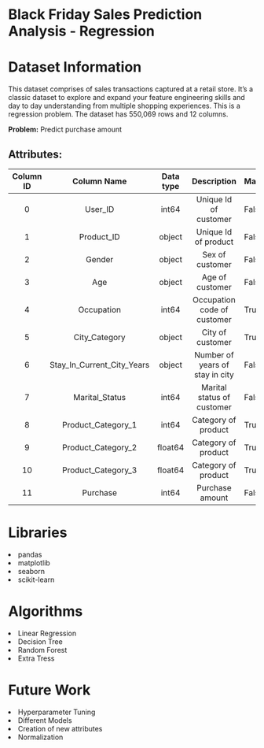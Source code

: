 # Black Friday Sales Prediction Analysis - Regression



# Dataset Information

This dataset comprises of sales transactions captured at a retail store. It’s a classic dataset to explore and expand your feature engineering skills and day to day understanding from multiple shopping experiences. This is a regression problem. The dataset has 550,069 rows and 12 columns.

**Problem:** Predict purchase amount

## Attributes:
| Column ID |         Column Name        | Data type |           Description           | Masked |
|:---------:|:--------------------------:|:---------:|:-------------------------------:|--------|
|     0     |           User_ID          |   int64   |      Unique Id of customer      | False  |
|     1     |         Product_ID         |   object  |       Unique Id of product      | False  |
|     2     |           Gender           |   object  |         Sex of customer         | False  |
|     3     |             Age            |   object  |         Age of customer         | False  |
|     4     |         Occupation         |   int64   |   Occupation code of customer   | True   |
|     5     |        City_Category       |   object  |         City of customer        | True   |
|     6     | Stay_In_Current_City_Years |   object  | Number of years of stay in city | False  |
|     7     |       Marital_Status       |   int64   |    Marital status of customer   | False  |
|     8     |     Product_Category_1     |   int64   |       Category of product       | True   |
|     9     |     Product_Category_2     |  float64  |       Category of product       | True   |
|     10    |     Product_Category_3     |  float64  |       Category of product       | True   |
|     11    |          Purchase          |   int64   |         Purchase amount         | False  |



# Libraries

<li>pandas
<li>matplotlib
<li>seaborn
<li>scikit-learn

# Algorithms

<li>Linear Regression
<li>Decision Tree
<li>Random Forest
<li>Extra Tress
  
# Future Work

<li>Hyperparameter Tuning
<li>Different Models
<li>Creation of new attributes
<li>Normalization
